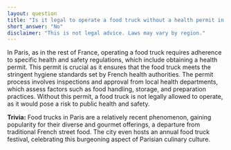 ```yaml
---
layout: question
title: "Is it legal to operate a food truck without a health permit in central Paris?"
short_answer: "No"
disclaimer: "This is not legal advice. Laws may vary by region."
---
```


In Paris, as in the rest of France, operating a food truck requires adherence to specific health and safety regulations, which include obtaining a health permit. This permit is crucial as it ensures that the food truck meets the stringent hygiene standards set by French health authorities. The permit process involves inspections and approval from local health departments, which assess factors such as food handling, storage, and preparation practices. Without this permit, a food truck is not legally allowed to operate, as it would pose a risk to public health and safety.

**Trivia:** Food trucks in Paris are a relatively recent phenomenon, gaining popularity for their diverse and gourmet offerings, a departure from traditional French street food. The city even hosts an annual food truck festival, celebrating this burgeoning aspect of Parisian culinary culture.
